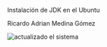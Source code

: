 Instalación de JDK en el Ubuntu

Ricardo Adrian Medina Gómez

![actualizado el sistema](https://user-images.githubusercontent.com/78496018/134310622-131e1fab-e323-4c20-b644-191c04cc7a6a.png)
